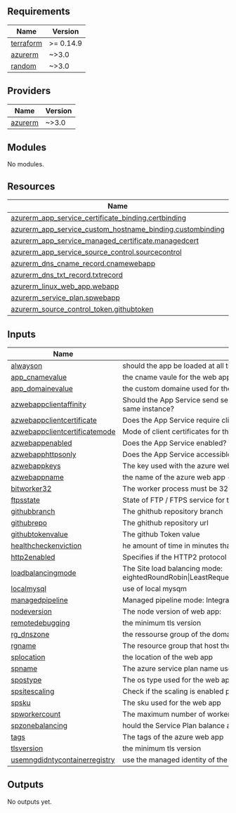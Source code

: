 ## Requirements

| Name | Version |
|------|---------|
| <a name="requirement_terraform"></a> [terraform](#requirement\_terraform) | >= 0.14.9 |
| <a name="requirement_azurerm"></a> [azurerm](#requirement\_azurerm) | ~>3.0 |
| <a name="requirement_random"></a> [random](#requirement\_random) | ~>3.0 |

## Providers

| Name | Version |
|------|---------|
| <a name="provider_azurerm"></a> [azurerm](#provider\_azurerm) | ~>3.0 |

## Modules

No modules.

## Resources

| Name | Type |
|------|------|
| [azurerm_app_service_certificate_binding.certbinding](https://registry.terraform.io/providers/hashicorp/azurerm/latest/docs/resources/app_service_certificate_binding) | resource |
| [azurerm_app_service_custom_hostname_binding.custombinding](https://registry.terraform.io/providers/hashicorp/azurerm/latest/docs/resources/app_service_custom_hostname_binding) | resource |
| [azurerm_app_service_managed_certificate.managedcert](https://registry.terraform.io/providers/hashicorp/azurerm/latest/docs/resources/app_service_managed_certificate) | resource |
| [azurerm_app_service_source_control.sourcecontrol](https://registry.terraform.io/providers/hashicorp/azurerm/latest/docs/resources/app_service_source_control) | resource |
| [azurerm_dns_cname_record.cnamewebapp](https://registry.terraform.io/providers/hashicorp/azurerm/latest/docs/resources/dns_cname_record) | resource |
| [azurerm_dns_txt_record.txtrecord](https://registry.terraform.io/providers/hashicorp/azurerm/latest/docs/resources/dns_txt_record) | resource |
| [azurerm_linux_web_app.webapp](https://registry.terraform.io/providers/hashicorp/azurerm/latest/docs/resources/linux_web_app) | resource |
| [azurerm_service_plan.spwebapp](https://registry.terraform.io/providers/hashicorp/azurerm/latest/docs/resources/service_plan) | resource |
| [azurerm_source_control_token.githubtoken](https://registry.terraform.io/providers/hashicorp/azurerm/latest/docs/resources/source_control_token) | resource |

## Inputs

| Name | Description | Type | Default | Required |
|------|-------------|------|---------|:--------:|
| <a name="input_alwayson"></a> [alwayson](#input\_alwayson) | should the app be loaded at all times ? | `bool` | `true` | no |
| <a name="input_app_cnamevalue"></a> [app\_cnamevalue](#input\_app\_cnamevalue) | the cname vaule for the web app | `string` | n/a | yes |
| <a name="input_app_domainevalue"></a> [app\_domainevalue](#input\_app\_domainevalue) | the custom domaine used for the web app | `string` | n/a | yes |
| <a name="input_azwebappclientaffinity"></a> [azwebappclientaffinity](#input\_azwebappclientaffinity) | Should the App Service send session affinity cookies, which route client requests in the same session to the same instance? | `bool` | `false` | no |
| <a name="input_azwebappclientcertificate"></a> [azwebappclientcertificate](#input\_azwebappclientcertificate) | Does the App Service require client certificates for incoming requests? | `bool` | `false` | no |
| <a name="input_azwebappclientcertificatemode"></a> [azwebappclientcertificatemode](#input\_azwebappclientcertificatemode) | Mode of client certificates for this App Service: required\|Optional\|OptionalInteractiveUser | `string` | `"Optional"` | no |
| <a name="input_azwebappenabled"></a> [azwebappenabled](#input\_azwebappenabled) | Does the App Service enabled? | `bool` | `true` | no |
| <a name="input_azwebapphttpsonly"></a> [azwebapphttpsonly](#input\_azwebapphttpsonly) | Does the App Service accessible only via HTTPS? | `bool` | `true` | no |
| <a name="input_azwebappkeys"></a> [azwebappkeys](#input\_azwebappkeys) | The key used with the azure web app settings | `map` | `{}` | no |
| <a name="input_azwebappname"></a> [azwebappname](#input\_azwebappname) | the name of the azure web app - must be unique | `string` | n/a | yes |
| <a name="input_bitworker32"></a> [bitworker32](#input\_bitworker32) | The worker process must be 32 bit | `bool` | `true` | no |
| <a name="input_ftpsstate"></a> [ftpsstate](#input\_ftpsstate) | State of FTP / FTPS service for this function app:AllAllowed\|FtpsOnly\|Disabled | `string` | `"Disabled"` | no |
| <a name="input_githubbranch"></a> [githubbranch](#input\_githubbranch) | The ghithub repository branch | `string` | `"main"` | no |
| <a name="input_githubrepo"></a> [githubrepo](#input\_githubrepo) | The ghithub repository url | `string` | n/a | yes |
| <a name="input_githubtokenvalue"></a> [githubtokenvalue](#input\_githubtokenvalue) | The github Token value | `string` | n/a | yes |
| <a name="input_healthcheckenviction"></a> [healthcheckenviction](#input\_healthcheckenviction) | he amount of time in minutes that a node can be unhealthy before being removed from the load balancer | `number` | `2` | no |
| <a name="input_http2enabled"></a> [http2enabled](#input\_http2enabled) | Specifies if the HTTP2 protocol should be enabled | `bool` | `false` | no |
| <a name="input_loadbalancingmode"></a> [loadbalancingmode](#input\_loadbalancingmode) | The Site load balancing mode: eightedRoundRobin\|LeastRequests\|LeastResponseTime\|WeightedTotalTraffic\|RequestHash\|PerSiteRoundRobin | `string` | `"LeastRequests"` | no |
| <a name="input_localmysql"></a> [localmysql](#input\_localmysql) | use of local mysqm | `bool` | `false` | no |
| <a name="input_managedpipeline"></a> [managedpipeline](#input\_managedpipeline) | Managed pipeline mode: Integrated\|Classic | `string` | `"Integrated"` | no |
| <a name="input_nodeversion"></a> [nodeversion](#input\_nodeversion) | The node version of web app: | `string` | `"18-lts"` | no |
| <a name="input_remotedebugging"></a> [remotedebugging](#input\_remotedebugging) | the minimum tls version | `string` | `"1.2"` | no |
| <a name="input_rg_dnszone"></a> [rg\_dnszone](#input\_rg\_dnszone) | the ressourse group of the domaine used for the web app | `string` | n/a | yes |
| <a name="input_rgname"></a> [rgname](#input\_rgname) | The resource group that host the azure web app | `string` | n/a | yes |
| <a name="input_splocation"></a> [splocation](#input\_splocation) | the location of the web app | `string` | `"West Europe"` | no |
| <a name="input_spname"></a> [spname](#input\_spname) | The azure service plan name used for the web app | `string` | n/a | yes |
| <a name="input_spostype"></a> [spostype](#input\_spostype) | The os type used for the web app | `string` | `"Linux"` | no |
| <a name="input_spsitescaling"></a> [spsitescaling](#input\_spsitescaling) | Check if the scaling is enabled per site | `bool` | `false` | no |
| <a name="input_spsku"></a> [spsku](#input\_spsku) | The sku used for the web app | `string` | `"B1"` | no |
| <a name="input_spworkercount"></a> [spworkercount](#input\_spworkercount) | The maximum number of workers to use in an Elastic SKU Plan. Cannot be set unless using an Elastic SKU | `number` | `1` | no |
| <a name="input_spzonebalancing"></a> [spzonebalancing](#input\_spzonebalancing) | hould the Service Plan balance across Availability Zones in the region | `bool` | `false` | no |
| <a name="input_tags"></a> [tags](#input\_tags) | The tags of the azure web app | `map` | `{}` | no |
| <a name="input_tlsversion"></a> [tlsversion](#input\_tlsversion) | the minimum tls version | `string` | `"1.2"` | no |
| <a name="input_usemngdidntycontainerregistry"></a> [usemngdidntycontainerregistry](#input\_usemngdidntycontainerregistry) | use the managed identity of the container registry? | `bool` | `false` | no |

## Outputs

No outputs yet.
